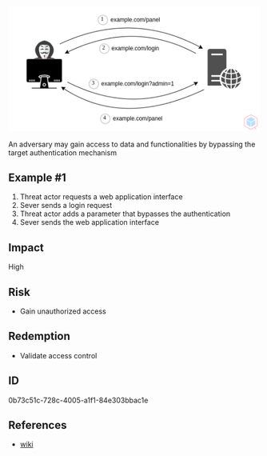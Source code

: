 <p align="center"> <img src="https://raw.githubusercontent.com/qeeqbox/authentication-bypass/main/authentication-bypass.png"></p>

An adversary may gain access to data and functionalities by bypassing the target authentication mechanism

## Example #1
1. Threat actor requests a web application interface
2. Sever sends a login request
3. Threat actor adds a parameter that bypasses the authentication
4. Sever sends the web application interface

## Impact
High

## Risk
- Gain unauthorized access

## Redemption
- Validate access control

## ID
0b73c51c-728c-4005-a1f1-84e303bbac1e

## References
- [wiki](https://itlaw.wikia.org/wiki/authentication_bypass)
